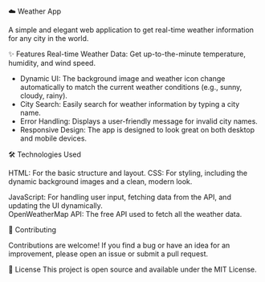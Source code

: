 
☁️ Weather App

A simple and elegant web application to get real-time weather information for any city in the world.

✨ Features
    Real-time Weather Data: Get up-to-the-minute temperature, humidity, and wind speed.   

* Dynamic UI: The background image and weather icon change automatically to match the current weather conditions (e.g., sunny, cloudy, rainy).
* City Search: Easily search for weather information by typing a city name.  
* Error Handling: Displays a user-friendly message for invalid city names.
* Responsive Design: The app is designed to look great on both desktop and mobile devices.  

🛠️ Technologies Used

HTML: For the basic structure and layout.
CSS: For styling, including the dynamic background images and a clean, modern look.   

JavaScript: For handling user input, fetching data from the API, and updating the UI dynamically.  
    OpenWeatherMap API: The free API used to fetch all the weather data.

🤝 Contributing

Contributions are welcome! If you find a bug or have an idea for an improvement, please open an issue or submit a pull request.

📄 License
This project is open source and available under the MIT License.
